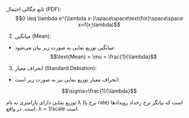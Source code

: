 تابع چگالی احتمال (PDF):
$$0 \leq \lambda e^{\lambda x-}\space\space\text{for}\space\space x=f(x;\lambda)$$

2. میانگین (Mean):

- میانگین توزیع نمایی به صورت زیر بیان می‌شود:
$$\text{Mean} = \mu =
\frac{1}{\lambda}$$

3. انحراف معیار (Standard Debiation):

- انحراف معیار توزیع نمایی نیز به صورت زیر است:

$$\sigma=\frac{1}{\lambda}$$


توزیع نمایی دارای پارامتری به نام λ (نرخ یا rate) است که بیانگر نرخ رخداد رویدادها است. در واقع، λ = 1/scale است.
